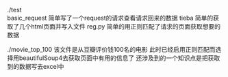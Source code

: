 ./test                                                                                                                         
    basic_request  简单写了一个request的请求查看请求回来的数据
    tieba          简单的获取了几个html页面并写入文件
    reg.py         简单的用正则匹配了请求的页面获取想要的数据
   
   
./movie_top_100
    该文件是从豆瓣评价钱100名的电影
    此时已经启用正则匹配而选择用beautifulSoup4去获取页面中有用的信息了
    还涉及到的一个知识点是把获取到的数据写去excel中
    
